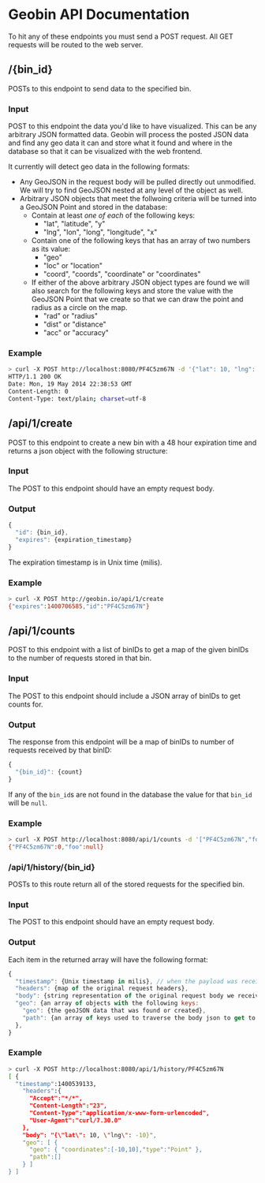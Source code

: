 # Geobin API Documentation
To hit any of these endpoints you must send a POST request. All GET requests will be routed to the web server.

## /{bin_id}
POSTs to this endpoint to send data to the specified bin.

### Input
POST to this endpoint the data you'd like to have visualized. This can be any arbitrary JSON formatted data.
Geobin will process the posted JSON data and find any geo data it can and store what it found and where in
the database so that it can be visualized with the web frontend. 

It currently will detect geo data in the following formats:

* Any GeoJSON in the request body will be pulled directly out unmodified. We will try to find GeoJSON nested
  at any level of the object as well.
* Arbitrary JSON objects that meet the follwoing criteria will be turned into a GeoJSON Point and stored
  in the database:
	* Contain at least _one of each_ of the following keys:
		* "lat", "latitude", "y"
		* "lng", "lon", "long", "longitude", "x"
	* Contain one of the following keys that has an array of two numbers as its value:
		* "geo"
		* "loc" or "location"
		* "coord", "coords", "coordinate" or "coordinates"
	* If either of the above arbitrary JSON object types are found we will also search for the following keys
	and store the value with the GeoJSON Point that we create so that we can draw the point and radius as a
	circle on the map.
		* "rad" or "radius"
		* "dist" or "distance"
		* "acc" or "accuracy"

### Example

```sh
> curl -X POST http://localhost:8080/PF4C5zm67N -d '{"lat": 10, "lng": -10}' -i
HTTP/1.1 200 OK
Date: Mon, 19 May 2014 22:38:53 GMT
Content-Length: 0
Content-Type: text/plain; charset=utf-8
```

## /api/1/create
POST to this endpoint to create a new bin with a 48 hour expiration time and returns a json object with the following structure:

### Input
The POST to this endpoint should have an empty request body.

### Output

```javascript
{
  "id": {bin_id},
  "expires": {expiration_timestamp}
}
```

The expiration timestamp is in Unix time (milis).

### Example
```sh
> curl -X POST http://geobin.io/api/1/create
{"expires":1400706585,"id":"PF4C5zm67N"}
```

## /api/1/counts
POST to this endpoint with a list of binIDs to get a map of the given binIDs to the number of requests stored
in that bin. 

### Input
The POST to this endpoint should include a JSON array of binIDs to get counts for.

### Output
The response from this endpoint will be a map of binIDs to number of requests received by that binID:

```javascript
{
  "{bin_id}": {count}
}
```

If any of the `bin_id`s are not found in the database the value for that `bin_id` will be `null`.

### Example

```sh
> curl -X POST http://localhost:8080/api/1/counts -d '["PF4C5zm67N","foo"]'
{"PF4C5zm67N":0,"foo":null}
```

### /api/1/history/{bin_id}
POSTs to this route return all of the stored requests for the specified bin.

### Input
The POST to this endpoint should have an empty request body.

### Output
Each item in the returned array will have the following format:
```javascript
{
  "timestamp": {Unix timestamp in milis}, // when the payload was received
  "headers": {map of the original request headers},
  "body": {string representation of the original request body we received},
  "geo": {an array of objects with the following keys:
	"geo": {the geoJSON data that was found or created},
	"path": {an array of keys used to traverse the body json to get to this item}
  },
}
```

### Example
```sh
> curl -X POST http://localhost:8080/api/1/history/PF4C5zm67N
[ {
  "timestamp":1400539133,
	"headers":{
	  "Accept":"*/*",
	  "Content-Length":"23",
	  "Content-Type":"application/x-www-form-urlencoded",
	  "User-Agent":"curl/7.30.0"
	},
	"body": "{\"lat\": 10, \"lng\": -10}",
	"geo": [ {
	  "geo": { "coordinates":[-10,10],"type":"Point" },
	  "path":[]
	} ]
} ]
```
